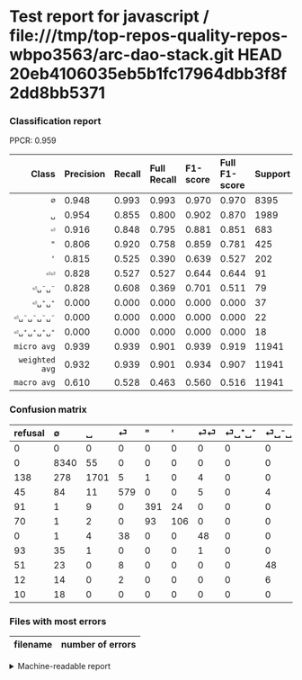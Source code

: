 # Test report for javascript / file:///tmp/top-repos-quality-repos-wbpo3563/arc-dao-stack.git HEAD 20eb4106035eb5b1fc17964dbb3f8f2dd8bb5371

### Classification report

PPCR: 0.959

| Class | Precision | Recall | Full Recall | F1-score | Full F1-score | Support | Full Support | PPCR |
|------:|:----------|:-------|:------------|:---------|:---------|:--------|:-------------|:-----|
| `∅` | 0.948| 0.993| 0.993| 0.970| 0.970| 8395| 8395| 1.000 |
| `␣` | 0.954| 0.855| 0.800| 0.902| 0.870| 1989| 2127| 0.935 |
| `⏎` | 0.916| 0.848| 0.795| 0.881| 0.851| 683| 728| 0.938 |
| `"` | 0.806| 0.920| 0.758| 0.859| 0.781| 425| 516| 0.824 |
| `'` | 0.815| 0.525| 0.390| 0.639| 0.527| 202| 272| 0.743 |
| `⏎⏎` | 0.828| 0.527| 0.527| 0.644| 0.644| 91| 91| 1.000 |
| `⏎␣⁻␣⁻` | 0.828| 0.608| 0.369| 0.701| 0.511| 79| 130| 0.608 |
| `⏎␣⁺␣⁺` | 0.000| 0.000| 0.000| 0.000| 0.000| 37| 130| 0.285 |
| `⏎␣⁻␣⁻␣⁻␣⁻` | 0.000| 0.000| 0.000| 0.000| 0.000| 22| 34| 0.647 |
| `⏎␣⁺␣⁺␣⁺␣⁺` | 0.000| 0.000| 0.000| 0.000| 0.000| 18| 28| 0.643 |
| `micro avg` | 0.939| 0.939| 0.901| 0.939| 0.919| 11941| 12451| 0.959 |
| `weighted avg` | 0.932| 0.939| 0.901| 0.934| 0.907| 11941| 12451| 0.959 |
| `macro avg` | 0.610| 0.528| 0.463| 0.560| 0.516| 11941| 12451| 0.959 |

### Confusion matrix

|refusal|  ∅| ␣| ⏎| "| '| ⏎⏎| ⏎␣⁺␣⁺| ⏎␣⁻␣⁻| ⏎␣⁻␣⁻␣⁻␣⁻| ⏎␣⁺␣⁺␣⁺␣⁺| 
|:---|:---|:---|:---|:---|:---|:---|:---|:---|:---|:---|
|0 |0 |0 |0 |0 |0 |0 |0 |0 |0 |0 |
|0 |8340 |55 |0 |0 |0 |0 |0 |0 |0 |0 |
|138 |278 |1701 |5 |1 |0 |4 |0 |0 |0 |0 |
|45 |84 |11 |579 |0 |0 |5 |0 |4 |0 |0 |
|91 |1 |9 |0 |391 |24 |0 |0 |0 |0 |0 |
|70 |1 |2 |0 |93 |106 |0 |0 |0 |0 |0 |
|0 |1 |4 |38 |0 |0 |48 |0 |0 |0 |0 |
|93 |35 |1 |0 |0 |0 |1 |0 |0 |0 |0 |
|51 |23 |0 |8 |0 |0 |0 |0 |48 |0 |0 |
|12 |14 |0 |2 |0 |0 |0 |0 |6 |0 |0 |
|10 |18 |0 |0 |0 |0 |0 |0 |0 |0 |0 |

### Files with most errors

| filename | number of errors|
|:----:|:-----|

<details>
    <summary>Machine-readable report</summary>
```json
{
  "cl_report": {"\"": {"f1-score": 0.8593406593406593, "precision": 0.8061855670103093, "recall": 0.92, "support": 425}, "\u0027": {"f1-score": 0.6385542168674698, "precision": 0.8153846153846154, "recall": 0.5247524752475248, "support": 202}, "macro avg": {"f1-score": 0.559576886007721, "precision": 0.6095157992300794, "recall": 0.5276202640870074, "support": 11941}, "micro avg": {"f1-score": 0.9390335817770706, "precision": 0.9390335817770706, "recall": 0.9390335817770706, "support": 11941}, "weighted avg": {"f1-score": 0.933714267733023, "precision": 0.9322476317110594, "recall": 0.9390335817770706, "support": 11941}, "\u2205": {"f1-score": 0.9703315881326353, "precision": 0.9482660602615123, "recall": 0.9934484812388327, "support": 8395}, "\u23ce": {"f1-score": 0.8806083650190114, "precision": 0.9161392405063291, "recall": 0.8477306002928258, "support": 683}, "\u23ce\u23ce": {"f1-score": 0.6442953020134228, "precision": 0.8275862068965517, "recall": 0.5274725274725275, "support": 91}, "\u23ce\u2423\u207a\u2423\u207a": {"f1-score": 0.0, "precision": 0.0, "recall": 0.0, "support": 37}, "\u23ce\u2423\u207a\u2423\u207a\u2423\u207a\u2423\u207a": {"f1-score": 0.0, "precision": 0.0, "recall": 0.0, "support": 18}, "\u23ce\u2423\u207b\u2423\u207b": {"f1-score": 0.7007299270072993, "precision": 0.8275862068965517, "recall": 0.6075949367088608, "support": 79}, "\u23ce\u2423\u207b\u2423\u207b\u2423\u207b\u2423\u207b": {"f1-score": 0.0, "precision": 0.0, "recall": 0.0, "support": 22}, "\u2423": {"f1-score": 0.9019088016967126, "precision": 0.9540100953449243, "recall": 0.8552036199095022, "support": 1989}},
  "cl_report_full": {"\"": {"f1-score": 0.7812187812187812, "precision": 0.8061855670103093, "recall": 0.7577519379844961, "support": 516}, "\u0027": {"f1-score": 0.527363184079602, "precision": 0.8153846153846154, "recall": 0.3897058823529412, "support": 272}, "macro avg": {"f1-score": 0.5155394467894787, "precision": 0.6095157992300794, "recall": 0.4632657181162128, "support": 12451}, "micro avg": {"f1-score": 0.9193998032141686, "precision": 0.9390335817770706, "recall": 0.900570235322464, "support": 12451}, "weighted avg": {"f1-score": 0.9065956947975974, "precision": 0.9218131343240487, "recall": 0.900570235322464, "support": 12451}, "\u2205": {"f1-score": 0.9703315881326353, "precision": 0.9482660602615123, "recall": 0.9934484812388327, "support": 8395}, "\u23ce": {"f1-score": 0.851470588235294, "precision": 0.9161392405063291, "recall": 0.7953296703296703, "support": 728}, "\u23ce\u23ce": {"f1-score": 0.6442953020134228, "precision": 0.8275862068965517, "recall": 0.5274725274725275, "support": 91}, "\u23ce\u2423\u207a\u2423\u207a": {"f1-score": 0.0, "precision": 0.0, "recall": 0.0, "support": 130}, "\u23ce\u2423\u207a\u2423\u207a\u2423\u207a\u2423\u207a": {"f1-score": 0.0, "precision": 0.0, "recall": 0.0, "support": 28}, "\u23ce\u2423\u207b\u2423\u207b": {"f1-score": 0.5106382978723405, "precision": 0.8275862068965517, "recall": 0.36923076923076925, "support": 130}, "\u23ce\u2423\u207b\u2423\u207b\u2423\u207b\u2423\u207b": {"f1-score": 0.0, "precision": 0.0, "recall": 0.0, "support": 34}, "\u2423": {"f1-score": 0.870076726342711, "precision": 0.9540100953449243, "recall": 0.7997179125528914, "support": 2127}},
  "ppcr": 0.9590394345835676
}
```
</details>
